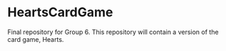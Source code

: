 # HeartsCardGame
Final repository for Group 6. This repository will contain a version of the card game, Hearts.
